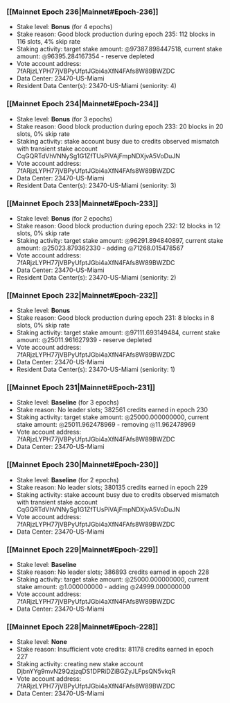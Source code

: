 ### [[Mainnet Epoch 236|Mainnet#Epoch-236]]
* Stake level: **Bonus** (for 4 epochs)
* Stake reason: Good block production during epoch 235: 112 blocks in 116 slots, 4% skip rate
* Staking activity: target stake amount: ◎97387.898447518, current stake amount: ◎96395.284167354 - reserve depleted
* Vote account address: 7fARjzLYPH77jVBPyUfptJGbi4aXfN4FAfs8W89BWZDC
* Data Center: 23470-US-Miami
* Resident Data Center(s): 23470-US-Miami (seniority: 4)
### [[Mainnet Epoch 234|Mainnet#Epoch-234]]
* Stake level: **Bonus** (for 3 epochs)
* Stake reason: Good block production during epoch 233: 20 blocks in 20 slots, 0% skip rate
* Staking activity: stake account busy due to credits observed mismatch with transient stake account CqGQRTdVhVNNySg1G1ZfTUsPiVAjFmpNDXjvA5VoDuJN
* Vote account address: 7fARjzLYPH77jVBPyUfptJGbi4aXfN4FAfs8W89BWZDC
* Data Center: 23470-US-Miami
* Resident Data Center(s): 23470-US-Miami (seniority: 3)
### [[Mainnet Epoch 233|Mainnet#Epoch-233]]
* Stake level: **Bonus** (for 2 epochs)
* Stake reason: Good block production during epoch 232: 12 blocks in 12 slots, 0% skip rate
* Staking activity: target stake amount: ◎96291.894840897, current stake amount: ◎25023.879362330 - adding ◎71268.015478567
* Vote account address: 7fARjzLYPH77jVBPyUfptJGbi4aXfN4FAfs8W89BWZDC
* Data Center: 23470-US-Miami
* Resident Data Center(s): 23470-US-Miami (seniority: 2)
### [[Mainnet Epoch 232|Mainnet#Epoch-232]]
* Stake level: **Bonus**
* Stake reason: Good block production during epoch 231: 8 blocks in 8 slots, 0% skip rate
* Staking activity: target stake amount: ◎97111.693149484, current stake amount: ◎25011.961627939 - reserve depleted
* Vote account address: 7fARjzLYPH77jVBPyUfptJGbi4aXfN4FAfs8W89BWZDC
* Data Center: 23470-US-Miami
* Resident Data Center(s): 23470-US-Miami (seniority: 1)
### [[Mainnet Epoch 231|Mainnet#Epoch-231]]
* Stake level: **Baseline** (for 3 epochs)
* Stake reason: No leader slots; 382561 credits earned in epoch 230
* Staking activity: target stake amount: ◎25000.000000000, current stake amount: ◎25011.962478969 - removing ◎11.962478969
* Vote account address: 7fARjzLYPH77jVBPyUfptJGbi4aXfN4FAfs8W89BWZDC
* Data Center: 23470-US-Miami
### [[Mainnet Epoch 230|Mainnet#Epoch-230]]
* Stake level: **Baseline** (for 2 epochs)
* Stake reason: No leader slots; 380135 credits earned in epoch 229
* Staking activity: stake account busy due to credits observed mismatch with transient stake account CqGQRTdVhVNNySg1G1ZfTUsPiVAjFmpNDXjvA5VoDuJN
* Vote account address: 7fARjzLYPH77jVBPyUfptJGbi4aXfN4FAfs8W89BWZDC
* Data Center: 23470-US-Miami
### [[Mainnet Epoch 229|Mainnet#Epoch-229]]
* Stake level: **Baseline**
* Stake reason: No leader slots; 386893 credits earned in epoch 228
* Staking activity: target stake amount: ◎25000.000000000, current stake amount: ◎1.000000000 - adding ◎24999.000000000
* Vote account address: 7fARjzLYPH77jVBPyUfptJGbi4aXfN4FAfs8W89BWZDC
* Data Center: 23470-US-Miami
### [[Mainnet Epoch 228|Mainnet#Epoch-228]]
* Stake level: **None**
* Stake reason: Insufficient vote credits: 81178 credits earned in epoch 227
* Staking activity: creating new stake account DjbnYYg9mvN29QzjzqDS1DPRiDZiBGZyJLFpsQN5vkqR
* Vote account address: 7fARjzLYPH77jVBPyUfptJGbi4aXfN4FAfs8W89BWZDC
* Data Center: 23470-US-Miami